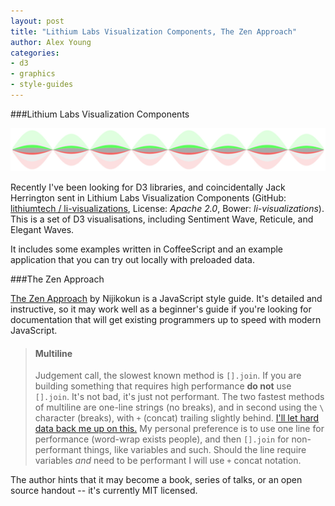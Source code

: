 ```yaml
---
layout: post
title: "Lithium Labs Visualization Components, The Zen Approach"
author: Alex Young
categories:
- d3
- graphics
- style-guides
---
```


###Lithium Labs Visualization Components

![Sentiment Wave](/images/posts/sentimentwave.png)

Recently I've been looking for D3 libraries, and coincidentally Jack Herrington sent in Lithium Labs Visualization Components (GitHub: [lithiumtech / li-visualizations](https://github.com/lithiumtech/li-visualizations), License: _Apache 2.0_, Bower: _li-visualizations_).  This is a set of D3 visualisations, including Sentiment Wave, Reticule, and Elegant Waves.

It includes some examples written in CoffeeScript and an example application that you can try out locally with preloaded data.

###The Zen Approach

[The Zen Approach](https://github.com/Nijikokun/the-zen-approach) by Nijikokun is a JavaScript style guide.  It's detailed and instructive, so it may work well as a beginner's guide if you're looking for documentation that will get existing programmers up to speed with modern JavaScript.

> #### Multiline
> Judgement call, the slowest known method is `[].join`. If you are building something that requires high performance __do not__ use `[].join`. It's not bad, it's just not performant.
> The two fastest methods of multiline are one-line strings (no breaks), and in second using the `\` character (breaks), with `+` (concat) trailing slightly behind. [I'll let hard data back me up on this.](http://jsperf.com/ya-string-concat/10)
> My personal preference is to use one line for performance (word-wrap exists people), and then `[].join` for non-performant things, like variables and such. Should the line require variables _and_ need to be performant I will use `+` concat notation.

The author hints that it may become a book, series of talks, or an open source handout -- it's currently MIT licensed.
